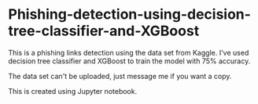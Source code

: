 # Phishing-detection-using-decision-tree-classifier-and-XGBoost
This is a phishing links detection using the data set from Kaggle. I've used decision tree classifier and XGBoost to train the model with 75% accuracy. 

The data set can't be uploaded, just message me if you want a copy.

This is created using Jupyter notebook.
